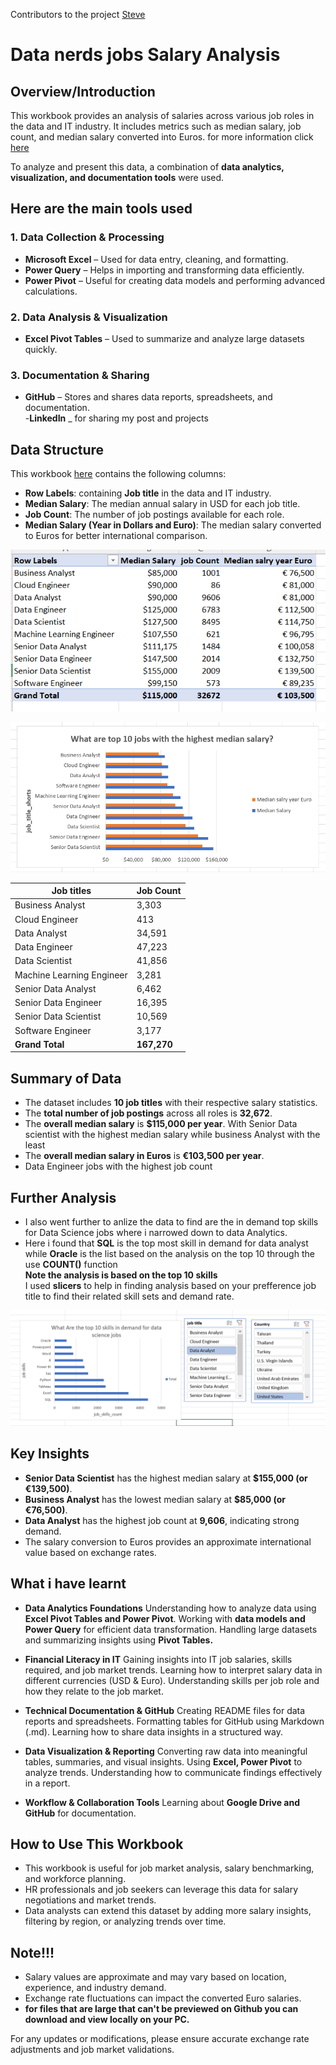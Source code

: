 Contributors to the project
[Steve](https://github.com/SteveRonald)
#  Data nerds jobs Salary Analysis 
## Overview/Introduction

This workbook provides an analysis of salaries across various job roles in the data and IT industry. It includes metrics such as median salary, job count, and median salary converted into Euros.
for more information click   [here](/Job_Title_Shorts/Salary_Analyzed.xlsx)  

To analyze and present this data, a combination of **data analytics, visualization, and documentation tools** were used.  
## Here are the main tools used

### **1. Data Collection & Processing**  
- **Microsoft Excel** – Used for data entry, cleaning, and formatting.  
- **Power Query** – Helps in importing and transforming data efficiently.  
- **Power Pivot** – Useful for creating data models and performing advanced calculations.  
 

### **2. Data Analysis & Visualization**  
- **Excel Pivot Tables** – Used to summarize and analyze large datasets quickly.  

### **3. Documentation & Sharing**  

- **GitHub** – Stores and shares data reports, spreadsheets, and documentation.  
-**LinkedIn** _ for sharing my post and projects 

## Data Structure

This workbook [here](/Job_Title_Shorts/Salary_Analyzed.xlsx)  contains the following columns:

- **Row Labels**: containing **Job title**  in the data and IT industry.
- **Median Salary**: The median annual salary in USD for each job title.
- **Job Count**: The number of job postings available for each role.
- **Median Salary (Year in Dollars and Euro)**: The median salary converted to Euros for better international comparison.  

![alt text](image-4.png)

![alt text](image-5.png) 

|**Job titles**                | **Job Count** | 
|----------------------------|-----------
| Business Analyst          | 3,303      |            
| Cloud Engineer            | 413        | 
| Data Analyst              | 34,591     | 
| Data Engineer             | 47,223     | 
| Data Scientist            | 41,856     | 
| Machine Learning Engineer | 3,281      | 
| Senior Data Analyst       | 6,462      | 
| Senior Data Engineer      | 16,395     | 
| Senior Data Scientist     | 10,569     | 
| Software Engineer         | 3,177      | 
| **Grand Total**           |**167,270**   |  

## Summary of Data

- The dataset includes **10 job titles** with their respective salary statistics.
- The **total number of job postings** across all roles is **32,672**.
- The **overall median salary** is **\$115,000 per year**. With Senior Data scientist with the highest median salary while business Analyst with the least
- The **overall median salary in Euros** is **€103,500 per year**. 
- Data Engineer jobs with the highest job count 


## Further Analysis ##
- I also went further to anlize the data to find are the in demand top skills for Data Science jobs where i narrowed down to data Analytics.  
- Here i found that **SQL** is the top most skill in demand for data analyst while **Oracle** is the list based on the analysis on the top 10 through the use **COUNT()** function   
**Note the analysis is based on the top 10 skills**  
I used **slicers** to help in finding analysis based on your prefference job title to find their related skill sets and demand rate.

![alt text](image-2.png)

## Key Insights

- **Senior Data Scientist** has the highest median salary at **\$155,000 (or €139,500)**.
- **Business Analyst** has the lowest median salary at **\$85,000 (or €76,500)**.
- **Data Analyst** has the highest job count at **9,606**, indicating strong demand.
- The salary conversion to Euros provides an approximate international value based on exchange rates.  
## What i have learnt 
- **Data Analytics Foundations**
Understanding how to analyze data using **Excel Pivot Tables and Power Pivot**.
Working with **data models and Power Query** for efficient data transformation.
Handling large datasets and summarizing insights using **Pivot Tables.**

- **Financial Literacy in IT**
Gaining insights into IT job salaries, skills required, and job market trends.
Learning how to interpret salary data in different currencies (USD & Euro).
Understanding skills per job role and how they relate to the job market.
- **Technical Documentation & GitHub**
Creating README files for data reports and spreadsheets.
Formatting tables for GitHub using Markdown (.md).
Learning how to share data insights in a structured way.
- **Data Visualization & Reporting**
Converting raw data into meaningful tables, summaries, and visual insights.
Using **Excel, Power Pivot** to analyze trends.
Understanding how to communicate findings effectively in a report.
- **Workflow & Collaboration Tools**
Learning about **Google Drive and  GitHub** for documentation.

## How to Use This Workbook

- This workbook is useful for job market analysis, salary benchmarking, and workforce planning.
- HR professionals and job seekers can leverage this data for salary negotiations and market trends.
- Data analysts can extend this dataset by adding more salary insights, filtering by region, or analyzing trends over time.

## Note!!!

- Salary values are approximate and may vary based on location, experience, and industry demand.
- Exchange rate fluctuations can impact the converted Euro salaries.
- **for files that are large that can't be previewed on Github you can download and view locally on your PC.**

For any updates or modifications, please ensure accurate exchange rate adjustments and job market validations.



